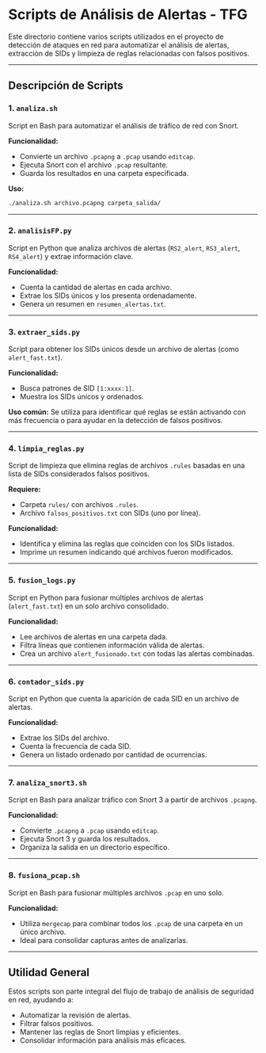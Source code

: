 # Scripts de Análisis de Alertas - TFG

Este directorio contiene varios scripts utilizados en el proyecto de detección de ataques en red para automatizar el análisis de alertas, extracción de SIDs y limpieza de reglas relacionadas con falsos positivos.

---

## Descripción de Scripts

### 1. `analiza.sh`
Script en Bash para automatizar el análisis de tráfico de red con Snort.

**Funcionalidad:**
- Convierte un archivo `.pcapng` a `.pcap` usando `editcap`.
- Ejecuta Snort con el archivo `.pcap` resultante.
- Guarda los resultados en una carpeta especificada.

**Uso:**
```bash
./analiza.sh archivo.pcapng carpeta_salida/
```

---

### 2. `analisisFP.py`
Script en Python que analiza archivos de alertas (`RS2_alert`, `RS3_alert`, `RS4_alert`) y extrae información clave.

**Funcionalidad:**
- Cuenta la cantidad de alertas en cada archivo.
- Extrae los SIDs únicos y los presenta ordenadamente.
- Genera un resumen en `resumen_alertas.txt`.

---

### 3. `extraer_sids.py`
Script para obtener los SIDs únicos desde un archivo de alertas (como `alert_fast.txt`).

**Funcionalidad:**
- Busca patrones de SID `[1:xxxx:1]`.
- Muestra los SIDs únicos y ordenados.

**Uso común:**
Se utiliza para identificar qué reglas se están activando con más frecuencia o para ayudar en la detección de falsos positivos.

---

### 4. `limpia_reglas.py`
Script de limpieza que elimina reglas de archivos `.rules` basadas en una lista de SIDs considerados falsos positivos.

**Requiere:**
- Carpeta `rules/` con archivos `.rules`.
- Archivo `falsos_positivos.txt` con SIDs (uno por línea).

**Funcionalidad:**
- Identifica y elimina las reglas que coinciden con los SIDs listados.
- Imprime un resumen indicando qué archivos fueron modificados.

---

### 5. `fusion_logs.py`
Script en Python para fusionar múltiples archivos de alertas (`alert_fast.txt`) en un solo archivo consolidado.

**Funcionalidad:**
- Lee archivos de alertas en una carpeta dada.
- Filtra líneas que contienen información válida de alertas.
- Crea un archivo `alert_fusionado.txt` con todas las alertas combinadas.

---

### 6. `contador_sids.py`
Script en Python que cuenta la aparición de cada SID en un archivo de alertas.

**Funcionalidad:**
- Extrae los SIDs del archivo.
- Cuenta la frecuencia de cada SID.
- Genera un listado ordenado por cantidad de ocurrencias.

---

### 7. `analiza_snort3.sh`
Script en Bash para analizar tráfico con Snort 3 a partir de archivos `.pcapng`.

**Funcionalidad:**
- Convierte `.pcapng` a `.pcap` usando `editcap`.
- Ejecuta Snort 3 y guarda los resultados.
- Organiza la salida en un directorio específico.

---

### 8. `fusiona_pcap.sh`
Script en Bash para fusionar múltiples archivos `.pcap` en uno solo.

**Funcionalidad:**
- Utiliza `mergecap` para combinar todos los `.pcap` de una carpeta en un único archivo.
- Ideal para consolidar capturas antes de analizarlas.

---

## Utilidad General

Estos scripts son parte integral del flujo de trabajo de análisis de seguridad en red, ayudando a:
- Automatizar la revisión de alertas.
- Filtrar falsos positivos.
- Mantener las reglas de Snort limpias y eficientes.
- Consolidar información para análisis más eficaces.